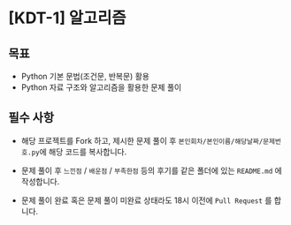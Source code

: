 # [KDT-1] 알고리즘

## 목표

* Python 기본 문법(조건문, 반복문) 활용 
* Python 자료 구조와 알고리즘을 활용한 문제 풀이


## 필수 사항

* 해당 프로젝트를 Fork 하고, 제시한 문제 풀이 후 `본인회차/본인이름/해당날짜/문제번호.py`에 해당 코드를 복사합니다.

* 문제 풀이 후 `느낀점` / `배운점` / `부족한점` 등의 후기를 같은 폴더에 있는 `README.md` 에 작성합니다.

* 문제 풀이 완료 혹은 문제 풀이 미완료 상태라도 18시 이전에 `Pull Request` 를 합니다. 